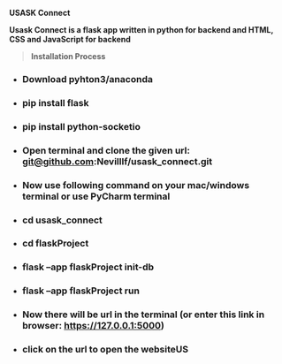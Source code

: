 **USASK Connect**

**Usask Connect is a flask app written in python for backend and HTML, CSS and JavaScript for backend**

> **Installation Process**


- ### Download pyhton3/anaconda
- ### pip install flask
- ### pip install python-socketio
- ### Open terminal and clone the given url:  git@github.com:Nevilllf/usask_connect.git
- ### Now use following command on your mac/windows terminal or use PyCharm terminal
- ### cd usask_connect
- ### cd flaskProject
- ### flask –app flaskProject init-db
- ### flask –app flaskProject run
- ### Now there will be url in the terminal (or enter this link in browser: https://127.0.0.1:5000)
- ### click on the url to open the websiteUS
